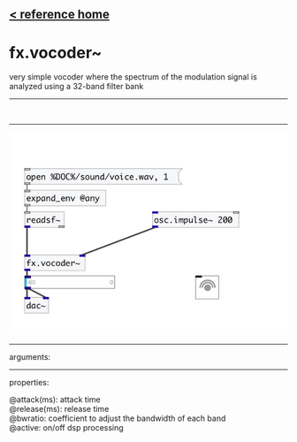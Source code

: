 [< reference home](index.html)
---

# fx.vocoder~


very simple vocoder where the spectrum of the modulation signal is
            analyzed using a 32-band filter bank

---

<br>


---


![example](examples/fx.vocoder~-example.jpg)

---
arguments:


---
properties:

@attack(ms): attack time<br>
@release(ms): release time<br>
@bwratio: 
            coefficient to adjust the bandwidth of each band<br>
@active: on/off dsp
            processing<br>

